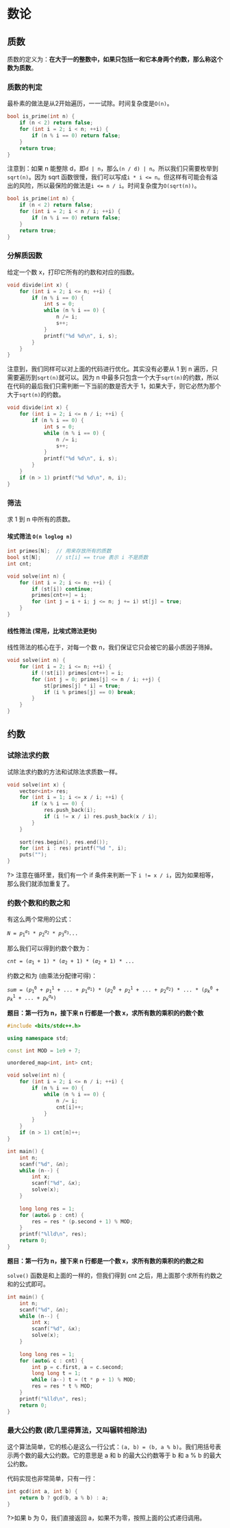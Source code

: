 # 数论

## 质数

质数的定义为：**在大于一的整数中，如果只包括一和它本身两个约数，那么称这个数为质数**。

### 质数的判定

最朴素的做法是从2开始遍历，一一试除。时间复杂度是`O(n)`。
```cpp
bool is_prime(int n) {
    if (n < 2) return false;
    for (int i = 2; i < n; ++i) {
        if (n % i == 0) return false;
    }
    return true;
}
```

注意到：如果 n 能整除 d，即`d | n`，那么`(n / d) | n`。所以我们只需要枚举到`sqrt(n)`。因为 sqrt 函数很慢，我们可以写成`i * i <= n`。但这样有可能会有溢出的风险，所以最保险的做法是`i <= n / i`。时间复杂度为`O(sqrt(n))`。

```cpp
bool is_prime(int n) {
    if (n < 2) return false;
    for (int i = 2; i < n / i; ++i) {
        if (n % i == 0) return false;
    }
    return true;
}
```

### 分解质因数
给定一个数 x，打印它所有的约数和对应的指数。
```cpp
void divide(int x) {
    for (int i = 2; i <= n; ++i) {
        if (n % i == 0) {
            int s = 0;
            while (n % i == 0) {
                n /= i;
                s++;
            }
            printf("%d %d\n", i, s);
        }
    }
}
```

注意到，我们同样可以对上面的代码进行优化。其实没有必要从 1 到 n 遍历，只需要遍历到`sqrt(n)`就可以。因为 n 中最多只包含一个大于`sqrt(n)`的约数，所以在代码的最后我们只需判断一下当前的数是否大于 1，如果大于，则它必然为那个大于`sqrt(n)`的约数。

```cpp
void divide(int x) {
    for (int i = 2; i <= n / i; ++i) {
        if (n % i == 0) {
            int s = 0;
            while (n % i == 0) {
                n /= i;
                s++;
            }
            printf("%d %d\n", i, s);
        }
    }
    if (n > 1) printf("%d %d\n", n, i);
}
```

### 筛法
求 1 到 n 中所有的质数。

#### 埃式筛法 `O(n loglog n)`
```cpp
int primes[N];  // 用来存放所有的质数
bool st[N];     // st[i] == true 表示 i 不是质数
int cnt;

void solve(int n) {
    for (int i = 2; i <= n; ++i) {
        if (st[i]) continue;
        primes[cnt++] = i;
        for (int j = i + i; j <= n; j += i) st[j] = true;
    }
}
```

#### 线性筛法 (常用，比埃式筛法更快)
线性筛法的核心在于，对每一个数 n，我们保证它只会被它的最小质因子筛掉。
```cpp
void solve(int n) {
    for (int i = 2; i <= n; ++i) {
        if (!st[i]) primes[cnt++] = i;
        for (int j = 0; primes[j] <= n / i; ++j) {
            st[primes[j] * i] = true;
            if (i % primes[j] == 0) break;
        }
    }
}
```


## 约数

### 试除法求约数
试除法求约数的方法和试除法求质数一样。
```cpp
void solve(int x) {
    vector<int> res;
    for (int i = 1; i <= x / i; ++i) {
        if (x % i == 0) {
            res.push_back(i);
            if (i != x / i) res.push_back(x / i);
        }
    }
    
    sort(res.begin(), res.end());
    for (int i : res) printf("%d ", i);
    puts("");
}
```
?> 注意在循环里，我们有一个 if 条件来判断一下 `i != x / i`，因为如果相等，那么我们就添加重复了。

### 约数个数和约数之和
有这么两个常用的公式：

<code>$N = p_1^{\alpha_1} * p_2^{\alpha_2} * p_3^{\alpha_3} ...$</code>

那么我们可以得到约数个数为：

<code>$cnt = (\alpha_1 + 1) * (\alpha_2 + 1) * (\alpha_2 + 1) * ...$</code>

约数之和为 (由乘法分配律可得)：

<code>$sum = (p_1^{0} + p_1^{1} + ... + p_1^{\alpha_1}) * (p_2^{0} + p_2^{1} + ... + p_2^{\alpha_2}) * ... * (p_k^{0} + p_k^{1} + ... + p_k^{\alpha_k})$</code>

**题目：第一行为 n，接下来 n 行都是一个数 x，求所有数的乘积的约数个数**
```cpp
#include <bits/stdc++.h>

using namespace std;

const int MOD = 1e9 + 7;

unordered_map<int, int> cnt;

void solve(int n) {
    for (int i = 2; i <= n / i; ++i) {
        if (n % i == 0) {
            while (n % i == 0) {
                n /= i;
                cnt[i]++;
            }
        }
    }
    if (n > 1) cnt[n]++;
}

int main() {
    int n;
    scanf("%d", &n);
    while (n--) {
        int x;
        scanf("%d", &x);
        solve(x);
    }
    
    long long res = 1;
    for (auto& p : cnt) {
        res = res * (p.second + 1) % MOD;
    }
    printf("%lld\n", res);
    return 0;
}
```

**题目：第一行为 n，接下来 n 行都是一个数 x，求所有数的乘积的约数之和**

`solve()` 函数是和上面的一样的，但我们得到 cnt 之后，用上面那个求所有约数之和的公式即可。
```cpp
int main() {
    int n;
    scanf("%d", &n);
    while (n--) {
        int x;
        scanf("%d", &x);
        solve(x);
    }
    
    long long res = 1;
    for (auto& c : cnt) {
        int p = c.first, a = c.second;
        long long t = 1;
        while (a--) t = (t * p + 1) % MOD;
        res = res * t % MOD;
    }
    printf("%lld\n", res);
    return 0;
}
```

### 最大公约数 (欧几里得算法，又叫辗转相除法)

这个算法简单，它的核心是这么一行公式：`(a, b) = (b, a % b)`。我们用括号表示两个数的最大公约数。它的意思是 a 和 b 的最大公约数等于 b 和 a % b 的最大公约数。

代码实现也非常简单，只有一行：
```cpp
int gcd(int a, int b) {
    return b ? gcd(b, a % b) : a;
}
```
?>如果 b 为 0，我们直接返回 a，如果不为零，按照上面的公式递归调用。
